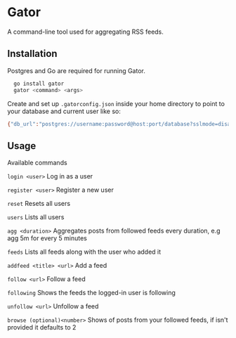 # Gator

A command-line tool used for aggregating RSS feeds.


## Installation

Postgres and Go are required for running Gator.

```bash
  go install gator
  gator <command> <args>
```

Create and set up `.gatorconfig.json` inside your home directory to point to your database and current user like so:

```bash
{"db_url":"postgres://username:password@host:port/database?sslmode=disable","current_user_name":}
```
## Usage

Available commands


`login <user>` Log in as a user

`register <user>` Register a new user

`reset` Resets all users

`users` Lists all users

`agg <duration>` Aggregates posts from followed feeds every duration, e.g agg 5m for every 5 minutes

`feeds` Lists all feeds along with the user who added it

`addfeed <title> <url>` Add a feed

`follow <url>` Follow a feed

`following` Shows the feeds the logged-in user is following

`unfollow <url>` Unfollow a feed

`browse (optional)<number>` Shows <number> of posts from your followed feeds, if <number> isn't provided it defaults to 2